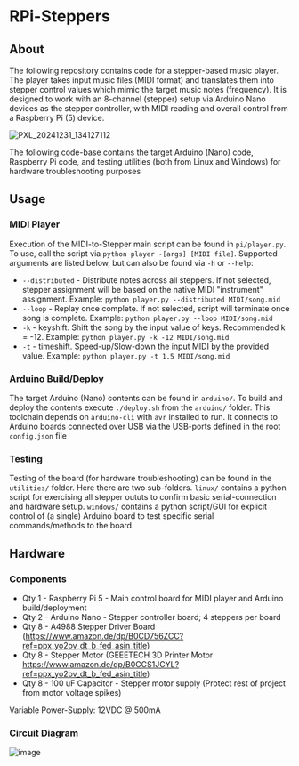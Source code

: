 # RPi-Steppers

## About
The following repository contains code for a stepper-based music player. The player takes input music files (MIDI format) and translates them into stepper control values which mimic the target music notes (frequency). It is designed to work with an 8-channel (stepper) setup via Arduino Nano devices as the stepper controller, with MIDI reading and overall control from a Raspberry Pi (5) device.

![PXL_20241231_134127112](https://github.com/user-attachments/assets/0863266c-4b3e-4b67-b3c8-698e7af5bd5e)


The following code-base contains the target Arduino (Nano) code, Raspberry Pi code, and testing utilities (both from Linux and Windows) for hardware troubleshooting purposes

## Usage
### MIDI Player
Execution of the MIDI-to-Stepper main script can be found in `pi/player.py`. To use, call the script via `python player -[args] [MIDI file]`. Supported arguments are listed below, but can also be found via `-h` or `--help`:
* `--distributed` - Distribute notes across all steppers. If not selected, stepper assignment will be based on the native MIDI "instrument" assignment. Example: `python player.py --distributed MIDI/song.mid`
* `--loop` - Replay once complete. If not selected, script will terminate once song is complete. Example: `python player.py --loop MIDI/song.mid`
* `-k` - keyshift. Shift the song by the input value of keys. Recommended k = -12. Example: `python player.py -k -12 MIDI/song.mid`
* `-t` - timeshift. Speed-up/Slow-down the input MIDI by the provided value. Example: `python player.py -t 1.5 MIDI/song.mid`

### Arduino Build/Deploy
The target Arduino (Nano) contents can be found in `arduino/`. To build and deploy the contents execute `./deploy.sh` from the `arduino/` folder. This toolchain depends on `arduino-cli` with `avr` installed to run. It connects to Arduino boards connected over USB via the USB-ports defined in the root `config.json` file

### Testing
Testing of the board (for hardware troubleshooting) can be found in the `utilities/` folder. Here there are two sub-folders. `linux/` contains a python script for exercising all stepper oututs to confirm basic serial-connection and hardware setup. `windows/` contains a python script/GUI for explicit control of (a single) Arduino board to test specific serial commands/methods to the board.

## Hardware

### Components
* Qty 1 - Raspberry Pi 5 - Main control board for MIDI player and Arduino build/deployment
* Qty 2 - Arduino Nano - Stepper controller board; 4 steppers per board
* Qty 8 - A4988 Stepper Driver Board (https://www.amazon.de/dp/B0CD756ZCC?ref=ppx_yo2ov_dt_b_fed_asin_title)
* Qty 8 - Stepper Motor (GEEETECH 3D Printer Motor https://www.amazon.de/dp/B0CCS1JCYL?ref=ppx_yo2ov_dt_b_fed_asin_title)
* Qty 8 - 100 uF Capacitor - Stepper motor supply (Protect rest of project from motor voltage spikes)

Variable Power-Supply: 12VDC @ 500mA

### Circuit Diagram
![image](https://github.com/user-attachments/assets/b91c59f1-228e-497d-b7d8-3205a27cade1)
